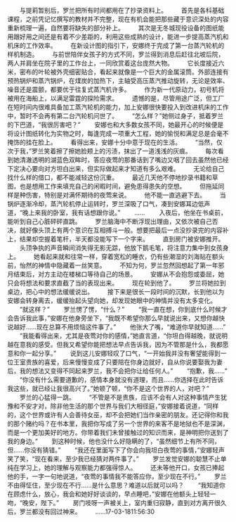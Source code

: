 　　与提莉暂别后，罗兰把所有时间都用在了抄录资料上。
　　首先是各科基础课程，之前凭记忆撰写的教材并不完整，现在有机会能把那些藏于意识深处的内容重新梳理一遍，自然要将缺失的部分补上。
　　其次是无冬城现役设备的图纸能用跟好用之间还是有着不少差距的，利用这些成熟的设计，能进一步提高蒸汽机和机床的工作效率。
　　在新设计图的指引下，安娜终于完成了第一台蒸汽轮机的样机制造。
　　与前世陪伴女孩子的方式不同，罗兰得到消息后赶往北坡后院，两人并肩坐在院子里的工作台上，一同欣赏着这台庞然大物。
　　它长度接近六米，密布的叶轮被外壳细密贴合，看起来就像是一个巨大的金属滚筒。外部连接有预热锅炉和蒸汽锅炉，在煤炭的加热下，主轴受高压蒸汽推动旋转，无论是效率、噪音还是震颤，都要优于往复式蒸汽机许多。
　　作为新一代原动力，初号机将被用在海船上，以满足雷霆的探险需求。
　　遗憾的是，尽管用途广泛，但工厂在短时间内很难具备加工蒸汽轮机的能力，加上安娜很快要投入到改进机床的工作中，暂时不会再有第二台汽轮机问世了。
　　“怎么样？”她侧过身子，抵着罗兰的下巴道，“我很厉害吧？”
　　安娜也和大多数女孩不同，她最开心的时候便是将设计图纸转化为实物之时，每逢完成一项重大工程，她的愉悦和满足总是会毫不掩饰的挂在脸上。
　　看得出来，安娜十分中意于现在的生活。
　　“当然，仅次于我，”罗兰笑着擦了擦她脸颊上的污渍，抹出了一道浅浅的灰痕。
　　每次看到她清澈透明的湖蓝色双眸时，答应夜莺的那番话到了嘴边又咽了回去虽然他已经下定决心要向对方坦白出来，但实际做起来才知道有多么艰难。
　　无论给自己找什么样的借口，都不能减轻这份沉重。
　　最近几天他不停地抄录书籍和草图，也是想用工作来填充自己的闲暇时间，避免患得患失的空想。
　　但拖延同样是种伤害，特别是对满怀期待的夜莺来说。
　　他不能一直逃避下去。
　　当锅炉逐渐冷却，蒸汽轮机停止运转时，罗兰深吸了口气，凑到安娜耳边低声道，“晚上来我的卧室，我有话想跟你说。”
　　……
　　入夜后，他坐在书桌前，能听到自己心脏砰砰直跳。
　　罗兰脑海中不断浮现出理由，又依次被自己否决，就好像头顶上有两个意识在互相搏斗一般。想要把最后一点没抄录完的内容补上，结果却空握着笔杆，半天都没能写下一个字来。
　　直到房门被安娜推开。
　　头顶争执的声音瞬间消失得无影无踪，他放下鹅毛笔，将注意力集中到女孩身上。
　　她看起来就和往常一样，穿着宽松的睡衣，仍有些潮湿的刘海贴在额头前，怡然的神情中隐藏着一丝笑意。
　　不知为何，罗兰忽然回想起了第一年邪月结束后，对方主动在楼梯口等待自己的场景。
　　安娜从不会抱怨或委屈，她只会将想法和要求直截了当的表现出来。
　　现在轮到他了。
　　罗兰将她拉到桌边，把心中的想法缓缓说出。
　　接下来是很长一段时间的沉默，长到他以为安娜会转身离去，缓缓抬起头望向她，却发现她眼中的神情并没有太多变化。
　　“就这样？”
　　罗兰愣了愣，“什么？”
　　“我一直在想，你到底什么时候才会告诉我此事，”安娜在他身旁坐下，“我既不希望你那么早就说出来，又想你越快说越好……现在总算不用烦恼这件事了。”
　　他张大了嘴，“难道你早就知道……”
　　“我能看得出来，尤其是夜莺对你的感情，”她直言道，“你坦白得越晚，就说明越在意我的感受。但我又希望你能把想法早点告诉我，因为不管那是什么，我都愿意和你一起分享。”
　　说到这儿安娜轻叹了口气，“一开始我并没有奢望能得到一位王室贵族的喜爱，后来慢慢变成了只要陪在你身边就好，自从你说要娶我为妻后，我的想法又变得不同起来罗兰，我不会把你让给任何人。”
　　“抱歉，我……”
　　“你没有什么需要道歉的，感情本身就没有道理，而且……你选择在此时告诉我这些，就已经让我很高兴了。”她顿了顿，“你不是这个世界的人，对吧？”
　　罗兰的心猛得一跳。
　　“不管是不是贵族，应该不会有人对这种事情产生犹豫和不安才对，除非他生活的那个世界与我们大相径庭，”安娜接着说道，“同样的，这个世界或许有人会善待女巫，却不会把她们当作亲密的朋友。还记得你和我的那个赌约吗？在书本里，我把你写成了另一个世界的来客不是地狱也不是深渊，而是一个更加美好的地方。你带着我们未曾接触过的知识而来，是神明把你送到了我的身边。”
　　到这种时候，他也没什么好隐瞒的了，“虽然细节上有所不同，但……你没有猜错。”
　　“我还在里面写下了你会向我坦白夜莺的事情，”安娜轻声笑了笑，“现在看来，至少我已经猜对两件事了。”
　　罗兰发觉安娜的聪慧不止单纯在学习上，她的理解与观察能力都强得惊人。
　　还未等他开口，女孩已捧起他的手，一字一句地说道，“夜莺的事情我不能答应你，至少现在不行。”
　　罗兰不由得怔住，至少现在不行……是什么意思？难道以后就可以吗？
　　“我知道你在顾虑什么，放心，我会和她好好谈谈的，早点睡吧，”安娜在他额头上轻轻一吻，“晚安，陛下。”
　　房门吱呀一声被关上，室内重归寂静，直到对方离开很久后，罗兰都没有回过神来。
　　……17-03-1811:56:30